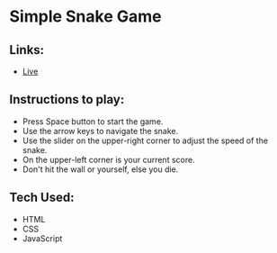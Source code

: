 # Simple Snake Game

## Links: 
* [Live](https://snake-game-js-ras1k.vercel.app/)

## Instructions to play:
* Press Space button to start the game.
* Use the arrow keys to navigate the snake.
* Use the slider on the upper-right corner to adjust the speed of the snake.
* On the upper-left corner is your current score.
* Don't hit the wall or yourself, else you die.
  
## Tech Used:
* HTML
* CSS
* JavaScript
